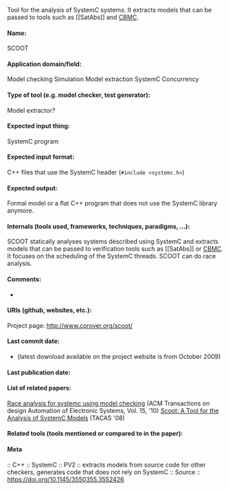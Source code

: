 Tool for the analysis of SystemC systems. It extracts models that can be passed to tools such as [[SatAbs]] and [CBMC](Checkers/CBMC.md).

#### Name:
SCOOT

#### Application domain/field:
Model checking
Simulation
Model extraction
SystemC
Concurrency

#### Type of tool (e.g. model checker, test generator):
Model extractor?

#### Expected input thing:
SystemC program

#### Expected input format:
C++ files that use the SystemC header (`#include <systemc.h>`)

#### Expected output:
Formal model or a flat C++ program that does not use the SystemC library anymore.

#### Internals (tools used, frameworks, techniques, paradigms, ...):
SCOOT statically analyses systems described using SystemC and extracts models that can be passed to verification tools such as [[SatAbs]] or [CBMC](Checkers/CBMC.md). It focuses on the scheduling of the SystemC threads. SCOOT can do race analysis.

#### Comments:
-

#### URIs (github, websites, etc.):
Project page: http://www.cprover.org/scoot/

#### Last commit date:
- (latest download available on the project website is from October 2009)

#### Last publication date:

#### List of related papers:
[Race analysis for systemc using model checking](https://doi.org/10.1145/1754405.1754406) (ACM Transactions on design Automation of Electronic Systems, Vol. 15, '10)
[Scoot: A Tool for the Analysis of SystemC Models](https://doi.org/10.1007/978-3-540-78800-3_36) (TACAS '08)

#### Related tools (tools mentioned or compared to in the paper):

#### Meta
:: C++
:: SystemC
:: PV2 :: extracts models from source code for other checkers, generates code that does not rely on SystemC
:: Source :: https://doi.org/10.1145/3550355.3552426